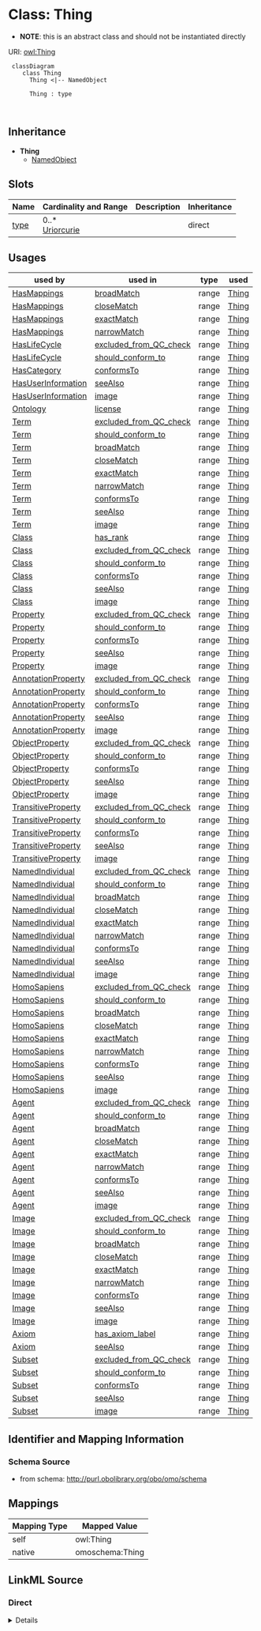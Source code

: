 # Class: Thing


* __NOTE__: this is an abstract class and should not be instantiated directly


URI: [owl:Thing](http://www.w3.org/2002/07/owl#Thing)



```{mermaid}
 classDiagram
    class Thing
      Thing <|-- NamedObject
      
      Thing : type
        
      
```





## Inheritance
* **Thing**
    * [NamedObject](NamedObject.md)



## Slots

| Name | Cardinality and Range | Description | Inheritance |
| ---  | --- | --- | --- |
| [type](type.md) | 0..* <br/> [Uriorcurie](Uriorcurie.md) |  | direct |





## Usages

| used by | used in | type | used |
| ---  | --- | --- | --- |
| [HasMappings](HasMappings.md) | [broadMatch](broadMatch.md) | range | [Thing](Thing.md) |
| [HasMappings](HasMappings.md) | [closeMatch](closeMatch.md) | range | [Thing](Thing.md) |
| [HasMappings](HasMappings.md) | [exactMatch](exactMatch.md) | range | [Thing](Thing.md) |
| [HasMappings](HasMappings.md) | [narrowMatch](narrowMatch.md) | range | [Thing](Thing.md) |
| [HasLifeCycle](HasLifeCycle.md) | [excluded_from_QC_check](excluded_from_QC_check.md) | range | [Thing](Thing.md) |
| [HasLifeCycle](HasLifeCycle.md) | [should_conform_to](should_conform_to.md) | range | [Thing](Thing.md) |
| [HasCategory](HasCategory.md) | [conformsTo](conformsTo.md) | range | [Thing](Thing.md) |
| [HasUserInformation](HasUserInformation.md) | [seeAlso](seeAlso.md) | range | [Thing](Thing.md) |
| [HasUserInformation](HasUserInformation.md) | [image](image.md) | range | [Thing](Thing.md) |
| [Ontology](Ontology.md) | [license](license.md) | range | [Thing](Thing.md) |
| [Term](Term.md) | [excluded_from_QC_check](excluded_from_QC_check.md) | range | [Thing](Thing.md) |
| [Term](Term.md) | [should_conform_to](should_conform_to.md) | range | [Thing](Thing.md) |
| [Term](Term.md) | [broadMatch](broadMatch.md) | range | [Thing](Thing.md) |
| [Term](Term.md) | [closeMatch](closeMatch.md) | range | [Thing](Thing.md) |
| [Term](Term.md) | [exactMatch](exactMatch.md) | range | [Thing](Thing.md) |
| [Term](Term.md) | [narrowMatch](narrowMatch.md) | range | [Thing](Thing.md) |
| [Term](Term.md) | [conformsTo](conformsTo.md) | range | [Thing](Thing.md) |
| [Term](Term.md) | [seeAlso](seeAlso.md) | range | [Thing](Thing.md) |
| [Term](Term.md) | [image](image.md) | range | [Thing](Thing.md) |
| [Class](Class.md) | [has_rank](has_rank.md) | range | [Thing](Thing.md) |
| [Class](Class.md) | [excluded_from_QC_check](excluded_from_QC_check.md) | range | [Thing](Thing.md) |
| [Class](Class.md) | [should_conform_to](should_conform_to.md) | range | [Thing](Thing.md) |
| [Class](Class.md) | [conformsTo](conformsTo.md) | range | [Thing](Thing.md) |
| [Class](Class.md) | [seeAlso](seeAlso.md) | range | [Thing](Thing.md) |
| [Class](Class.md) | [image](image.md) | range | [Thing](Thing.md) |
| [Property](Property.md) | [excluded_from_QC_check](excluded_from_QC_check.md) | range | [Thing](Thing.md) |
| [Property](Property.md) | [should_conform_to](should_conform_to.md) | range | [Thing](Thing.md) |
| [Property](Property.md) | [conformsTo](conformsTo.md) | range | [Thing](Thing.md) |
| [Property](Property.md) | [seeAlso](seeAlso.md) | range | [Thing](Thing.md) |
| [Property](Property.md) | [image](image.md) | range | [Thing](Thing.md) |
| [AnnotationProperty](AnnotationProperty.md) | [excluded_from_QC_check](excluded_from_QC_check.md) | range | [Thing](Thing.md) |
| [AnnotationProperty](AnnotationProperty.md) | [should_conform_to](should_conform_to.md) | range | [Thing](Thing.md) |
| [AnnotationProperty](AnnotationProperty.md) | [conformsTo](conformsTo.md) | range | [Thing](Thing.md) |
| [AnnotationProperty](AnnotationProperty.md) | [seeAlso](seeAlso.md) | range | [Thing](Thing.md) |
| [AnnotationProperty](AnnotationProperty.md) | [image](image.md) | range | [Thing](Thing.md) |
| [ObjectProperty](ObjectProperty.md) | [excluded_from_QC_check](excluded_from_QC_check.md) | range | [Thing](Thing.md) |
| [ObjectProperty](ObjectProperty.md) | [should_conform_to](should_conform_to.md) | range | [Thing](Thing.md) |
| [ObjectProperty](ObjectProperty.md) | [conformsTo](conformsTo.md) | range | [Thing](Thing.md) |
| [ObjectProperty](ObjectProperty.md) | [seeAlso](seeAlso.md) | range | [Thing](Thing.md) |
| [ObjectProperty](ObjectProperty.md) | [image](image.md) | range | [Thing](Thing.md) |
| [TransitiveProperty](TransitiveProperty.md) | [excluded_from_QC_check](excluded_from_QC_check.md) | range | [Thing](Thing.md) |
| [TransitiveProperty](TransitiveProperty.md) | [should_conform_to](should_conform_to.md) | range | [Thing](Thing.md) |
| [TransitiveProperty](TransitiveProperty.md) | [conformsTo](conformsTo.md) | range | [Thing](Thing.md) |
| [TransitiveProperty](TransitiveProperty.md) | [seeAlso](seeAlso.md) | range | [Thing](Thing.md) |
| [TransitiveProperty](TransitiveProperty.md) | [image](image.md) | range | [Thing](Thing.md) |
| [NamedIndividual](NamedIndividual.md) | [excluded_from_QC_check](excluded_from_QC_check.md) | range | [Thing](Thing.md) |
| [NamedIndividual](NamedIndividual.md) | [should_conform_to](should_conform_to.md) | range | [Thing](Thing.md) |
| [NamedIndividual](NamedIndividual.md) | [broadMatch](broadMatch.md) | range | [Thing](Thing.md) |
| [NamedIndividual](NamedIndividual.md) | [closeMatch](closeMatch.md) | range | [Thing](Thing.md) |
| [NamedIndividual](NamedIndividual.md) | [exactMatch](exactMatch.md) | range | [Thing](Thing.md) |
| [NamedIndividual](NamedIndividual.md) | [narrowMatch](narrowMatch.md) | range | [Thing](Thing.md) |
| [NamedIndividual](NamedIndividual.md) | [conformsTo](conformsTo.md) | range | [Thing](Thing.md) |
| [NamedIndividual](NamedIndividual.md) | [seeAlso](seeAlso.md) | range | [Thing](Thing.md) |
| [NamedIndividual](NamedIndividual.md) | [image](image.md) | range | [Thing](Thing.md) |
| [HomoSapiens](HomoSapiens.md) | [excluded_from_QC_check](excluded_from_QC_check.md) | range | [Thing](Thing.md) |
| [HomoSapiens](HomoSapiens.md) | [should_conform_to](should_conform_to.md) | range | [Thing](Thing.md) |
| [HomoSapiens](HomoSapiens.md) | [broadMatch](broadMatch.md) | range | [Thing](Thing.md) |
| [HomoSapiens](HomoSapiens.md) | [closeMatch](closeMatch.md) | range | [Thing](Thing.md) |
| [HomoSapiens](HomoSapiens.md) | [exactMatch](exactMatch.md) | range | [Thing](Thing.md) |
| [HomoSapiens](HomoSapiens.md) | [narrowMatch](narrowMatch.md) | range | [Thing](Thing.md) |
| [HomoSapiens](HomoSapiens.md) | [conformsTo](conformsTo.md) | range | [Thing](Thing.md) |
| [HomoSapiens](HomoSapiens.md) | [seeAlso](seeAlso.md) | range | [Thing](Thing.md) |
| [HomoSapiens](HomoSapiens.md) | [image](image.md) | range | [Thing](Thing.md) |
| [Agent](Agent.md) | [excluded_from_QC_check](excluded_from_QC_check.md) | range | [Thing](Thing.md) |
| [Agent](Agent.md) | [should_conform_to](should_conform_to.md) | range | [Thing](Thing.md) |
| [Agent](Agent.md) | [broadMatch](broadMatch.md) | range | [Thing](Thing.md) |
| [Agent](Agent.md) | [closeMatch](closeMatch.md) | range | [Thing](Thing.md) |
| [Agent](Agent.md) | [exactMatch](exactMatch.md) | range | [Thing](Thing.md) |
| [Agent](Agent.md) | [narrowMatch](narrowMatch.md) | range | [Thing](Thing.md) |
| [Agent](Agent.md) | [conformsTo](conformsTo.md) | range | [Thing](Thing.md) |
| [Agent](Agent.md) | [seeAlso](seeAlso.md) | range | [Thing](Thing.md) |
| [Agent](Agent.md) | [image](image.md) | range | [Thing](Thing.md) |
| [Image](Image.md) | [excluded_from_QC_check](excluded_from_QC_check.md) | range | [Thing](Thing.md) |
| [Image](Image.md) | [should_conform_to](should_conform_to.md) | range | [Thing](Thing.md) |
| [Image](Image.md) | [broadMatch](broadMatch.md) | range | [Thing](Thing.md) |
| [Image](Image.md) | [closeMatch](closeMatch.md) | range | [Thing](Thing.md) |
| [Image](Image.md) | [exactMatch](exactMatch.md) | range | [Thing](Thing.md) |
| [Image](Image.md) | [narrowMatch](narrowMatch.md) | range | [Thing](Thing.md) |
| [Image](Image.md) | [conformsTo](conformsTo.md) | range | [Thing](Thing.md) |
| [Image](Image.md) | [seeAlso](seeAlso.md) | range | [Thing](Thing.md) |
| [Image](Image.md) | [image](image.md) | range | [Thing](Thing.md) |
| [Axiom](Axiom.md) | [has_axiom_label](has_axiom_label.md) | range | [Thing](Thing.md) |
| [Axiom](Axiom.md) | [seeAlso](seeAlso.md) | range | [Thing](Thing.md) |
| [Subset](Subset.md) | [excluded_from_QC_check](excluded_from_QC_check.md) | range | [Thing](Thing.md) |
| [Subset](Subset.md) | [should_conform_to](should_conform_to.md) | range | [Thing](Thing.md) |
| [Subset](Subset.md) | [conformsTo](conformsTo.md) | range | [Thing](Thing.md) |
| [Subset](Subset.md) | [seeAlso](seeAlso.md) | range | [Thing](Thing.md) |
| [Subset](Subset.md) | [image](image.md) | range | [Thing](Thing.md) |






## Identifier and Mapping Information







### Schema Source


* from schema: http://purl.obolibrary.org/obo/omo/schema





## Mappings

| Mapping Type | Mapped Value |
| ---  | ---  |
| self | owl:Thing |
| native | omoschema:Thing |





## LinkML Source

<!-- TODO: investigate https://stackoverflow.com/questions/37606292/how-to-create-tabbed-code-blocks-in-mkdocs-or-sphinx -->

### Direct

<details>
```yaml
name: Thing
from_schema: http://purl.obolibrary.org/obo/omo/schema
abstract: true
slots:
- type
class_uri: owl:Thing

```
</details>

### Induced

<details>
```yaml
name: Thing
from_schema: http://purl.obolibrary.org/obo/omo/schema
abstract: true
attributes:
  type:
    name: type
    from_schema: http://purl.obolibrary.org/obo/omo/schema
    rank: 1000
    is_a: logical_predicate
    slot_uri: rdf:type
    multivalued: true
    designates_type: true
    alias: type
    owner: Thing
    domain_of:
    - Thing
    range: uriorcurie
class_uri: owl:Thing

```
</details>